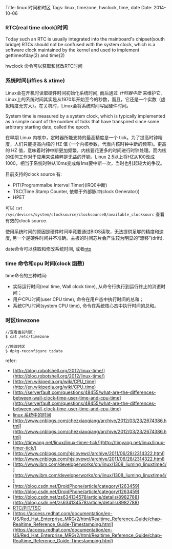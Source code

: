 Title: linux 时间和时区
Tags: linux, timezone, hwclock, time, date
Date: 2014-10-06

### RTC(real time clock)时间
Today such an RTC is usually integrated into the mainboard's chipset(south bridge) 
RTCs should not be confused with the system clock, which is a software clock maintained by the kernel and used to implement gettimeofday(2) and time(2)

hwclock 命令可以获取和修改RTC时间

### 系统时间(jiffies & xtime)

Linux会在开机时读取硬件时间初始化系统时间, 而后通过 *计时器中断* 来维护它, Linux上的系统时间其实是从1970年开始至今的秒数，而且，它还是一个实数（虚拟精度无穷大）。在关机时，Linux会将系统时间写回硬件时间。

System time is measured by a system clock, which is typically implemented as a simple count of the number of ticks that have transpired since some arbitrary starting date, called the epoch. 

在早期 Linux 内核中，定时器所能支持的最高精度是一个 tick。为了提高时钟精度，人们只能提高内核的 HZ 值 (一个内核参数，代表内核时钟中断的频率)。更高的 HZ 值，意味着时钟中断更加频繁，内核要花更多的时间进行时钟处理。而内核的任何工作对于应用来说纯粹是无益的开销。Linux 2.5以上将HZ从100改成1000，相当于系统时钟从10ms变成每1ms要中断一次，当时也引起较大的争议。

目前支持的clock source 有:

- PIT(Programmalbe Interval Timer)(IRQ0中断)
- TSC(Time Stamp Counter, 依赖于外部脉冲(clock Generator))
- HPET

可以 `cat /sys/devices/system/clocksource/clocksource0/available_clocksourc` 查看有效的clock source.

使用系统时间的原因是硬件时间毕竟要通过BIOS读取，无法提供足够的精度和速度, 另一个是硬件时间并不准确。主板的时间芯片会产生较为明显的“漂移”(drift).

date命令可以获取和修改系统时间, 或者[ntp](/posts/linux/ntp.html)

### time 命令和cpu 时间(clock 函数)

time命令的三种时间:

- 实际运行时间(real time, Wall clock time), 从命令行执行到运行终止的消逝时间；
- 用户CPU时间(user CPU time), 命令在用户态中执行时间的总和；
- 系统CPU时间(system CPU time), 命令在系统核心态中执行时间的总和。

### 时区timezone

    //查看当前时区：
    $ cat /etc/timezone

    //修改时区
    $ dpkg-reconfigure tzdata

refer:

- [http://blog.robotshell.org/2012/linux-time/](http://blog.robotshell.org/2012/linux-time/)
- [http://en.wikipedia.org/wiki/CPU_time](http://en.wikipedia.org/wiki/CPU_time)
- [http://serverfault.com/questions/48455/what-are-the-differences-between-wall-clock-time-user-time-and-cpu-time](http://serverfault.com/questions/48455/what-are-the-differences-between-wall-clock-time-user-time-and-cpu-time)
- [linux 系统中的时间](http://www.uml.org.cn/embeded/201308211.asp)
- [http://www.cnblogs.com/chezxiaoqiang/archive/2012/03/23/2674386.html](http://www.cnblogs.com/chezxiaoqiang/archive/2012/03/23/2674386.html)
- [http://timyang.net/linux/linux-timer-tick/](http://timyang.net/linux/linux-timer-tick/)
- [http://www.cnblogs.com/hjslovewcl/archive/2011/06/28/2314322.html](http://www.cnblogs.com/hjslovewcl/archive/2011/06/28/2314322.html)
- [http://www.ibm.com/developerworks/cn/linux/1308_liuming_linuxtime4/](http://www.ibm.com/developerworks/cn/linux/1308_liuming_linuxtime4/)
- [http://blog.csdn.net/DroidPhone/article/category/1263459](http://blog.csdn.net/DroidPhone/article/category/1263459)
- [http://blog.csdn.net/zs634134578/article/details/8982788](http://blog.csdn.net/zs634134578/article/details/8982788)
- [RTC/PIT/TSC](http://guojing.me/linux-kernel-architecture/posts/time-system/)
- [https://access.redhat.com/documentation/en-US/Red_Hat_Enterprise_MRG/2/html/Realtime_Reference_Guide/chap-Realtime_Reference_Guide-Timestamping.html](https://access.redhat.com/documentation/en-US/Red_Hat_Enterprise_MRG/2/html/Realtime_Reference_Guide/chap-Realtime_Reference_Guide-Timestamping.html)
